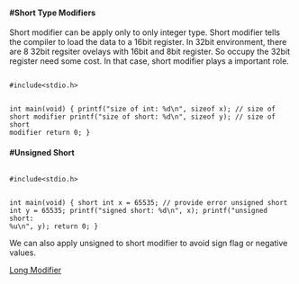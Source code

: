 <h4>#Short Type Modifiers</h4>

<p>Short modifier can be apply only to only integer type. Short modifier tells the compiler to load the data to a 16bit register. In 32bit environment, there are 8 32bit regsiter ovelays with 16bit and 8bit register. So occupy the 32bit register need some cost. In that case, short modifier plays a important role.</p>

<code>
#include&lt;stdio.h&gt;

int main(void) {
	printf("size of int: %d\n", sizeof x); // size of short modifier
	printf("size of short: %d\n", sizeof y); // size of short modifier
	return 0;
}
</code>
<h4>#Unsigned Short</h4>
<code>
#include&lt;stdio.h&gt;

int main(void) {
	short int x = 65535; //  provide error
	unsigned short int y = 65535;
	printf("signed short: %d\n", x);
	printf("unsigned short: %u\n", y);
	return 0;
}
</code>
<p> We can also apply unsigned to short modifier to avoid sign flag or negative values.</p>
<a href="#" class="post pull-right btn btn-sm btn-info" id="long">Long Modifier <span class="glyphicon glyphicon-forward"></span></a><br><br><br><br><br>